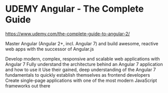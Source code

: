 # UDEMY Angular - The Complete Guide

https://www.udemy.com/the-complete-guide-to-angular-2/

Master Angular (Angular 2+, incl. Angular 7) and build awesome, reactive web apps with the successor of Angular.js

Develop modern, complex, responsive and scalable web applications with Angular 7
Fully understand the architecture behind an Angular 7 application and how to use it
Use their gained, deep understanding of the Angular 7 fundamentals to quickly establish themselves as frontend developers
Create single-page applications with one of the most modern JavaScript frameworks out there

